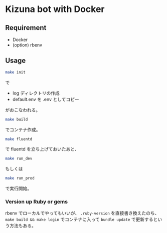 # Kizuna bot with Docker

## Requirement

* Docker
* (option) rbenv

## Usage

```sh
make init
```

で

* log ディレクトリの作成
* default.env を .env としてコピー

がおこなわれる。

```sh
make build
```

でコンテナ作成。

```sh
make fluentd
```

で fluentd を立ち上げておいたあと、

```sh
make run_dev
```

もしくは

```sh
make run_prod
```

で実行開始。


### Version up Ruby or gems

rbenv でローカルでやってもいいが、 `.ruby-version` を直接書き換えたのち、  
`make build && make login` でコンテナに入って `bundle update` で更新するという方法もある。
